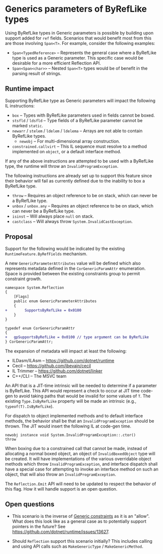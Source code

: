 # Generics parameters of ByRefLike types

Using ByRefLike types in Generic parameters is possible by building upon support added for `ref` fields. Scenarios that would benefit most from this are those involving `Span<T>`. For example, consider the following examples:

- `Span<TypedReference>` &ndash; Represents the general case where a ByRefLike type is used as a Generic parameter. This specific case would be desirable for a more efficient Reflection API.
- `Span<Span<char>>` &ndash; Nested `Span<T>` types would be of benefit in the parsing result of strings.

## Runtime impact

Supporting ByRefLike type as Generic parameters will impact the following IL instructions:

- `box` &ndash; Types with ByRefLike parameters used in fields cannot be boxed.
- `stsfld` / `ldsfld` &ndash; Type fields of a ByRefLike parameter cannot be marked `static`.
- `newarr` / `stelem` / `ldelem` / `ldelema` &ndash; Arrays are not able to contain ByRefLike types.
    - `newobj` &ndash; For multi-dimensional array construction.
- `constrained.callvirt` &ndash; This IL sequence must resolve to a method implemented on `object`, or a default interface method.

If any of the above instructions are attempted to be used with a ByRefLike type, the runtime will throw an `InvalidProgramException`.

The following instructions are already set up to support this feature since their behavior will fail as currently defined due to the inability to box a ByRefLike type.

- `throw` &ndash; Requires an object reference to be on stack, which can never be a ByRefLike type.
- `unbox` / `unbox.any` &ndash; Requires an object reference to be on stack, which can never be a ByRefLike type.
- `isinst` &ndash; Will always place `null` on stack.
- `castclass` &ndash; Will always throw `System.InvalidCastException`.

## Proposal

Support for the following would be indicated by the existing `RuntimeFeature.ByRefFields` mechanism.

A new `GenericParameterAttributes` value will be defined which also represents metadata defined in the `CorGenericParamAttr` enumeration. Space is provided between the existing constraints group to permit constraint growth.

```diff
namespace System.Reflection
{
    [Flags]
    public enum GenericParameterAttributes
    {
+        SupportsByRefLike = 0x0100
    }
}
```

```diff
typedef enum CorGenericParamAttr
{
+   gpSupportsByRefLike = 0x0100 // type argument can be ByRefLike
} CorGenericParamAttr;
```

The expansion of metadata will impact at least the following:

- ILDasm/ILAsm &ndash; https://github.com/dotnet/runtime
- Cecil &ndash; https://github.com/jbevain/cecil
- IL Trimmer &ndash; https://github.com/dotnet/linker
- C++/CLI &ndash; The MSVC team

An API that is a JIT-time intrinsic will be needed to determine if a parameter is ByRefLike. This API would represent a check to occur at JIT time code-gen to avoid taking paths that would be invalid for some values of `T`. The existing `Type.IsByRefLike` property will be made an intrinsic (e.g., `typeof(T).IsByRefLike`).

For dispatch to object implemented methods and to default interface methods, the behavior shall be that an `InvalidProgramException` should be thrown. The JIT would insert the following IL at code-gen time.

```
newobj instance void System.InvalidProgramException::.ctor()
throw
```

When boxing due to a constrained call that cannot be made, instead of allocating a normal boxed object, an object of `InvalidBoxedObject` type will be created. It will have implementations of the various overridable object methods which throw `InvalidProgramException`, and interface dispatch shall have a special case for attempting to invoke an interface method on such an object, that will also throw an `InvalidProgramException`.

The `Reflection.Emit` API will need to be updated to respect the behavior of this flag. How it will handle support is an open question.

## Open questions

- This scenario is the inverse of [Generic constraints](https://docs.microsoft.com/dotnet/csharp/programming-guide/generics/constraints-on-type-parameters) as it is an "allow". What does this look like as a general case as to potentially support pointers in the future? See https://github.com/dotnet/runtime/issues/13627.

- Should `Reflection` support this scenario initially? This includes calling and using API calls such as `MakeGenericType` / `MakeGenericMethod`.
